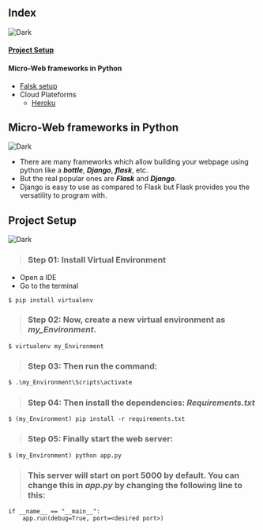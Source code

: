 ## Index
![Dark](https://user-images.githubusercontent.com/12748752/126914729-75e0fed5-fdaa-4216-81c8-719340e80694.png)
#### [Project Setup](https://github.com/iAmKankan/Data-Gathering-And-Preprocessing/blob/main/Deployment/README.md#project-setup)
#### Micro-Web frameworks in Python 
  * [Falsk setup](https://github.com/iAmKankan/Data-Gathering-And-Preprocessing/tree/main/Deployment/flask)
* Cloud Plateforms
  * [Heroku](https://github.com/iAmKankan/Data-Gathering-And-Preprocessing/tree/main/Deployment/heroku#readme)
## Micro-Web frameworks in Python 
![Dark](https://user-images.githubusercontent.com/12748752/126914729-75e0fed5-fdaa-4216-81c8-719340e80694.png)
* There are many frameworks which allow building your webpage using python like a **_bottle_**, **_Django_**, **_flask_**, etc. 
* But the real popular ones are **_Flask_** and **_Django_**.
* Django is easy to use as compared to Flask but Flask provides you the versatility to program with.

## Project Setup 
![Dark](https://user-images.githubusercontent.com/12748752/126914729-75e0fed5-fdaa-4216-81c8-719340e80694.png)
> ### Step 01: Install Virtual Environment
* Open a IDE 
* Go to the terminal
```Python3
$ pip install virtualenv
```
> ### Step 02: Now, create a new virtual environment as _my_Environment_.
 ```Python3
 $ virtualenv my_Environment
 ```
> ### Step 03: Then run the command:
  ``` Python 
  $ .\my_Environment\Scripts\activate  
  ```
  
> ### Step 04: Then install the dependencies: _Requirements.txt_ 
 ```Python3 
 $ (my_Environment) pip install -r requirements.txt
 ```
> ### Step 05: Finally start the web server:
 ```Python3
 $ (my_Environment) python app.py
 ```
> ### This server will start on port 5000 by default. You can change this in _app.py_ by changing the following line to this:
```Python3
if __name__ == "__main__":
    app.run(debug=True, port=<desired port>)
```
